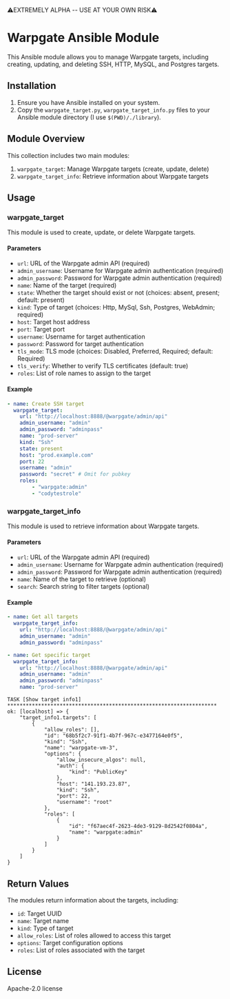 ⚠️EXTREMELY ALPHA -- USE AT YOUR OWN RISK⚠️ 

# Warpgate Ansible Module

This Ansible module allows you to manage Warpgate targets, including creating, updating, and deleting SSH, HTTP, MySQL, and Postgres targets.

## Installation

1. Ensure you have Ansible installed on your system.
2. Copy the `warpgate_target.py`, `warpgate_target_info.py` files to your Ansible module directory (I use `$(PWD)/./library`).

## Module Overview

This collection includes two main modules:

1. `warpgate_target`: Manage Warpgate targets (create, update, delete)
2. `warpgate_target_info`: Retrieve information about Warpgate targets

## Usage

### warpgate_target

This module is used to create, update, or delete Warpgate targets.

#### Parameters

- `url`: URL of the Warpgate admin API (required)
- `admin_username`: Username for Warpgate admin authentication (required)
- `admin_password`: Password for Warpgate admin authentication (required)
- `name`: Name of the target (required)
- `state`: Whether the target should exist or not (choices: absent, present; default: present)
- `kind`: Type of target (choices: Http, MySql, Ssh, Postgres, WebAdmin; required)
- `host`: Target host address
- `port`: Target port
- `username`: Username for target authentication
- `password`: Password for target authentication
- `tls_mode`: TLS mode (choices: Disabled, Preferred, Required; default: Required)
- `tls_verify`: Whether to verify TLS certificates (default: true)
- `roles`: List of role names to assign to the target

#### Example

```yaml
- name: Create SSH target
  warpgate_target:
    url: "http://localhost:8888/@warpgate/admin/api"
    admin_username: "admin"
    admin_password: "adminpass"
    name: "prod-server"
    kind: "Ssh"
    state: present
    host: "prod.example.com"
    port: 22
    username: "admin"
    password: "secret" # Omit for pubkey
    roles:
        - "warpgate:admin"
        - "codytestrole"
```

### warpgate_target_info

This module is used to retrieve information about Warpgate targets.

#### Parameters

- `url`: URL of the Warpgate admin API (required)
- `admin_username`: Username for Warpgate admin authentication (required)
- `admin_password`: Password for Warpgate admin authentication (required)
- `name`: Name of the target to retrieve (optional)
- `search`: Search string to filter targets (optional)

#### Example

```yaml
- name: Get all targets
  warpgate_target_info:
    url: "http://localhost:8888/@warpgate/admin/api"
    admin_username: "admin"
    admin_password: "adminpass"

- name: Get specific target
  warpgate_target_info:
    url: "http://localhost:8888/@warpgate/admin/api"
    admin_username: "admin"
    admin_password: "adminpass"
    name: "prod-server"
```

``` shell
TASK [Show target info1] ********************************************************************
ok: [localhost] => {
    "target_info1.targets": [
        {
            "allow_roles": [],
            "id": "68b5f2c7-91f1-4b7f-967c-e3477164e0f5",
            "kind": "Ssh",
            "name": "warpgate-vm-3",
            "options": {
                "allow_insecure_algos": null,
                "auth": {
                    "kind": "PublicKey"
                },
                "host": "141.193.23.87",
                "kind": "Ssh",
                "port": 22,
                "username": "root"
            },
            "roles": [
                {
                    "id": "f67aec4f-2623-4de3-9129-8d2542f0804a",
                    "name": "warpgate:admin"
                }
            ]
        }
    ]
}
```

## Return Values

The modules return information about the targets, including:

- `id`: Target UUID
- `name`: Target name
- `kind`: Type of target
- `allow_roles`: List of roles allowed to access this target
- `options`: Target configuration options
- `roles`: List of roles associated with the target

## License

Apache-2.0 license
